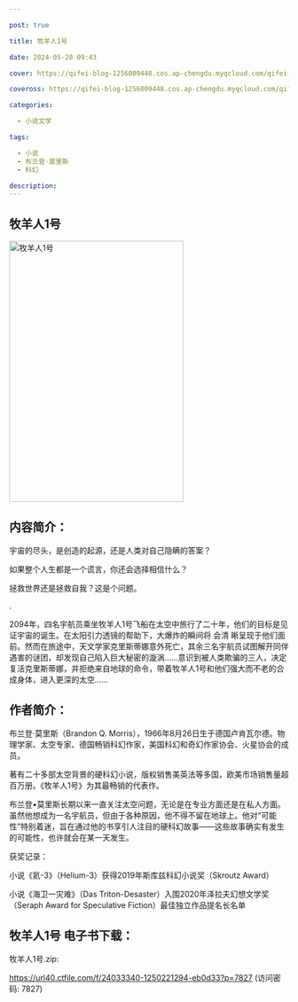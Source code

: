 ```yaml
---

post: true

title: 牧羊人1号

date: 2024-05-28 09:43

cover: https://qifei-blog-1256009448.cos.ap-chengdu.myqcloud.com/qifei-blog/65fcd42e9f345e8d03b096c4.jpg

coveross: https://qifei-blog-1256009448.cos.ap-chengdu.myqcloud.com/qifei-blog/65fcd42e9f345e8d03b096c4.jpg

categories:

  - 小说文学

tags:

  - 小说
  - 布兰登·莫里斯
  - 科幻

description:
---
```


## 牧羊人1号
<img alt="牧羊人1号 " class="aligncenter loaded" data-was-processed="true" decoding="async" fetchpriority="high" height="471" src="https://qifei-blog-1256009448.cos.ap-chengdu.myqcloud.com/qifei-blog/65fcd42e9f345e8d03b096c4.jpg " style="cursor: zoom-in;" width="314"/>

## 内容简介：

宇宙的尽头，是创造的起源，还是人类对自己隐瞒的答案？

如果整个人生都是一个谎言，你还会选择相信什么？

拯救世界还是拯救自我？这是个问题。

.

2094年，四名宇航员乘坐牧羊人1号飞船在太空中旅行了二十年，他们的目标是见证宇宙的诞生。在太阳引力透镜的帮助下，大爆炸的瞬间将 会清 晰呈现于他们面前。然而在旅途中，天文学家克里斯蒂娜意外死亡，其余三名宇航员试图解开同伴遇害的谜团，却发现自己陷入巨大秘密的漩涡……意识到被人类欺骗的三人，决定复活克里斯蒂娜，并拒绝来自地球的命令，带着牧羊人1号和他们强大而不老的合成身体，进入更深的太空……

## 作者简介：

布兰登·莫里斯（Brandon Q. Morris），1966年8月26日生于德国卢肯瓦尔德。物理学家、太空专家、德国畅销科幻作家，美国科幻和奇幻作家协会、火星协会的成员。

著有二十多部太空背景的硬科幻小说，版权销售美英法等多国，欧美市场销售量超百万册。《牧羊人1号》为其最畅销的代表作。

布兰登•莫里斯长期以来一直关注太空问题，无论是在专业方面还是在私人方面。虽然他想成为一名宇航员，但由于各种原因，他不得不留在地球上。他对“可能性”特别着迷，旨在通过他的书享引人注目的硬科幻故事——这些故事确实有发生的可能性，也许就会在某一天发生。

获奖记录：

小说《氦-3》（Helium-3）获得2019年斯库兹科幻小说奖（Skroutz Award）

小说《海卫一灾难》（Das Triton-Desaster）入围2020年泽拉夫幻想文学奖（Seraph Award for Speculative Fiction）最佳独立作品提名长名单

## 牧羊人1号 电子书下载：



牧羊人1号.zip: 

https://url40.ctfile.com/f/24033340-1250221294-eb0d33?p=7827 (访问密码: 7827)
